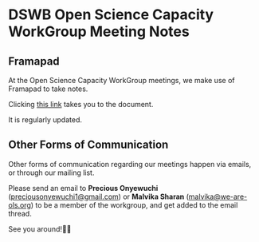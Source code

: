 # DSWB Open Science Capacity WorkGroup Meeting Notes

## Framapad

At the Open Science Capacity WorkGroup meetings, we make use of Framapad to take notes.

Clicking [this link](https://annuel2.framapad.org/p/dswb-open-science-capacity-wg) takes you to the document.

It is regularly updated.

## Other Forms of Communication

Other forms of communication regarding our meetings happen via emails, or through our mailing list.

Please send an email to **Precious Onyewuchi** (preciousonyewuchi1@gmail.com) or **Malvika Sharan** (malvika@we-are-ols.org) to be a member of the workgroup, 
and get added to the email thread.

See you around!🚀✨
